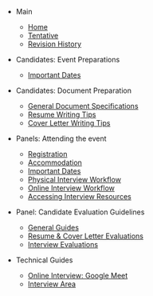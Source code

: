 - Main

  - [Home](/)
  - [Tentative](tentative-2022.md)
  - [Revision History](revision.md)
  
- Candidates: Event Preparations

  - [Important Dates](student-important-dates.md)
  
- Candidates: Document Preparation

  - [General Document Specifications](spesifikasi-dokumen.md)
  - [Resume Writing Tips](resume-tips.md)
  - [Cover Letter Writing Tips](coverletter-tips.md)
  
- Panels: Attending the event
  - [Registration](panel-registration.md)
  - [Accommodation](panel-accomodation.md)
  - [Important Dates](panel-important-dates.md)
  - [Physical Interview Workflow](panel-physical.md)
  - [Online Interview Workflow](panel-online.md)
  - [Accessing Interview Resources](panel-resources.md)    

- Panel: Candidate Evaluation Guidelines
  - [General Guides](evaluation-general-guide.md)
  - [Resume & Cover Letter Evaluations](penilaian-dokumen.md)
  - [Interview Evaluations](penilaian-interview.md)
  
- Technical Guides

  - [Online Interview: Google Meet](ss.md)
  - [Interview Area](test.md)